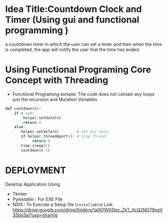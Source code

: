
# Idea Title:Countdown Clock and Timer (Using gui and  functional programming )

a countdown timer in which the user can set a timer and then when the time is completed, the app will notify the user that the time has ended.

# Using Functional Programing Core Concept with Threading 
- Functional Programing exmple:
The code does not contain any loops just the recursion and Mutation Variables
```python
def coutdown(n):
    if n ==0:
        helper.setdata(n)
        return 0
    else:
       helper.setdata(n)        # Set Gui Data
       if helper.threadAport(): # Stop Thread
            return 0
       time.sleep(1)
       coutdown(n-1) 
```

# DEPLOYMENT
Desktop Application Using 
- Tkinter
- Pyinstaller : For  EXE File
- NSIS        : To Execute a Setup file (```installable```)  Link: https://drive.google.com/drive/folders/1a001WXDec_ZkT_XcQ2NO78sgV35bg3aj?usp=sharing
